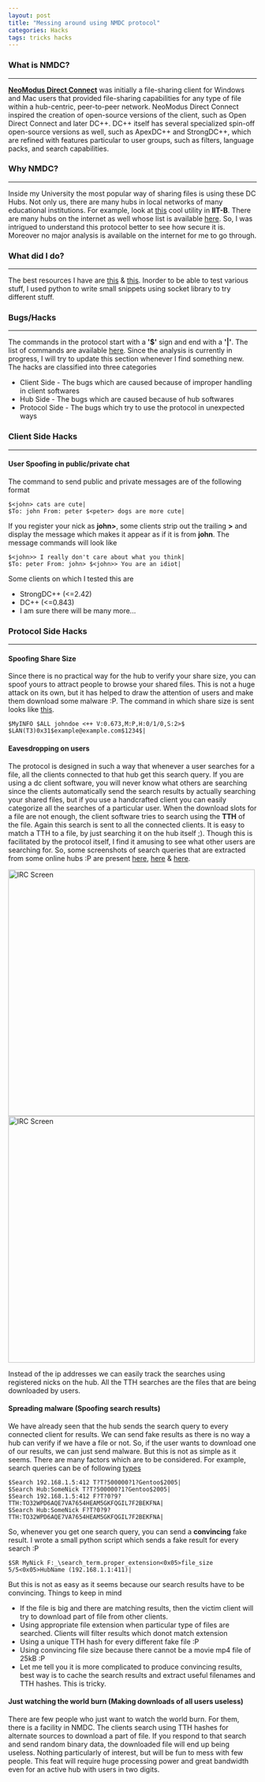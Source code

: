 ```yaml
---
layout: post
title: "Messing around using NMDC protocol"
categories: Hacks
tags: tricks hacks
---
```


### What is NMDC?

_________________

[**NeoModus Direct Connect**](http://en.wikipedia.org/wiki/NeoModus_Direct_Connect) was initially a file-sharing client for
Windows and Mac users that provided file-sharing capabilities for any type of file within a hub-centric, peer-to-peer network.
NeoModus Direct Connect inspired the creation of open-source versions of the client, such as Open Direct Connect and later DC++.
DC++ itself has several specialized spin-off open-source versions as well, such as ApexDC++ and StrongDC++, which are refined with
features particular to user groups, such as filters, language packs, and search capabilities.

### Why NMDC?

_________________

Inside my University the most popular way of sharing files is using these DC Hubs. Not only us, there are many hubs in local networks
of many educational institutions. For example, look at [this](http://dc.iitb.me) cool utility in **IIT-B**. There are many hubs on the
internet as well whose list is available [here](http://dchublist.org/nmdc-hubs). So, I was intrigued to understand this protocol
better to see how secure it is. Moreover no major analysis is available on the internet for me to go through.

### What did I do?

_________________

The best resources I have are [this](http://nmdc.sourceforge.net/NMDC.html) & [this](http://wiki.gusari.org/index.php?title=Main_Page).
Inorder to be able to test various stuff, I used python to write small snippets using socket library to try different stuff.

### Bugs/Hacks

_________________

The commands in the protocol start with a **'$'** sign and end with a **'|'**. The list of commands are available [here](http://nmdc.sourceforge.net/NMDC.html).
Since the analysis is currently in progress, I will try to update this section whenever I find something new. The hacks are classified
into three categories

+ Client Side - The bugs which are caused because of improper handling in client softwares
+ Hub Side - The bugs which are caused because of hub softwares
+ Protocol Side - The bugs which try to use the protocol in unexpected ways

### Client Side Hacks

_________________

#### User Spoofing in public/private chat

The command to send public and private messages are of the following format

```
$<john> cats are cute|
$To: john From: peter $<peter> dogs are more cute|
```

If you register your nick as **john>**, some clients strip out the trailing **>** and display the message which makes it appear as if
it is from **john**. The message commands will look like

```
$<john>> I really don't care about what you think|
$To: peter From: john> $<john>> You are an idiot|
```

Some clients on which I tested this are

+ StrongDC++ (<=2.42)
+ DC++ (<=0.843)
+ I am sure there will be many more...

### Protocol Side Hacks

_______________________

#### Spoofing Share Size

Since there is no practical way for the hub to verify your share size, you can spoof yours to attract people to browse your shared files.
This is not a huge attack on its own, but it has helped to draw the attention of users and make them download some malware :P. The command
in which share size is sent looks like [this](http://nmdc.sourceforge.net/NMDC.html#_myinfo).

```
$MyINFO $ALL johndoe <++ V:0.673,M:P,H:0/1/0,S:2>$ $LAN(T3)0x31$example@example.com$1234$|
```

#### Eavesdropping on users

The protocol is designed in such a way that whenever a user searches for a file, all the clients connected to that hub get
this search query. If you are using a dc client software, you will never know what others are searching since the clients automatically
send the search results by actually searching your shared files, but if you use a handcrafted client you can easily categorize all the
searches of a particular user. When the download slots for a file are not enough, the client software tries to search using the **TTH**
of the file. Again this search is sent to all the connected clients. It is easy to match a TTH to a file, by just searching it on the hub
itself ;). Though this is facilitated by the protocol itself, I find it amusing to see what other users are searching for. So, some
screenshots of search queries that are extracted from some online hubs :P are present [here](http://i.imgur.com/X3CPMZI.png),
[here](http://i.imgur.com/XsPTNL5.jpg) & [here](http://i.imgur.com/013VAZN.png).

<img src="http://i.imgur.com/X3CPMZI.png" class="image-center" style="height:500px" alt="IRC Screen"/>

<img src="http://i.imgur.com/kPNCDQY.png" class="image-center" style="height:500px" alt="IRC Screen"/>

Instead of the ip addresses we can easily track the searches using registered nicks on the hub. All the TTH searches are the files
that are being downloaded by users.

#### Spreading malware (Spoofing search results)

We have already seen that the hub sends the search query to every connected client for results. We can send fake results as there
is no way a hub can verify if we have a file or not. So, if the user wants to download one of our results, we can just send
malware. But this is not as simple as it seems. There are many factors which are to be considered. For example, search queries can be
of following [types](http://nmdc.sourceforge.net/NMDC.html#_search)

```
$Search 192.168.1.5:412 T?T?500000?1?Gentoo$2005|
$Search Hub:SomeNick T?T?500000?1?Gentoo$2005|
$Search 192.168.1.5:412 F?T?0?9?TTH:TO32WPD6AQE7VA7654HEAM5GKFQGIL7F2BEKFNA|
$Search Hub:SomeNick F?T?0?9?TTH:TO32WPD6AQE7VA7654HEAM5GKFQGIL7F2BEKFNA|
```

So, whenever you get one search query, you can send a **convincing** fake result. I wrote a small python script which sends a fake
result for every search :P

```
$SR MyNick F:_\search_term.proper_extension<0x05>file_size 5/5<0x05>HubName (192.168.1.1:411)|
```

But this is not as easy as it seems because our search results have to be convincing. Things to keep in mind

+ If the file is big and there are matching results, then the victim client will try to download part of file from other clients.
+ Using appropriate file extension when particular type of files are searched. Clients will filter results which donot match extension
+ Using a unique TTH hash for every different fake file :P
+ Using convincing file size because there cannot be a movie mp4 file of 25kB :P
+ Let me tell you it is more complicated to produce convincing results, best way is to cache the search results and extract useful
filenames and TTH hashes. This is tricky.

#### Just watching the world burn (Making downloads of all users useless)

There are few people who just want to watch the world burn. For them, there is a facility in NMDC. The clients search using TTH
hashes for alternate sources to download a part of file. If you respond to that search and send random binary data, the downloaded
file will end up being useless. Nothing particularly of interest, but will be fun to mess with few people. This feat will require huge
processing power and great bandwidth even for an active hub with users in two digits.
